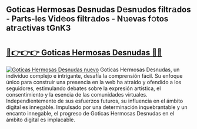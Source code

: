 ## Goticas Hermosas Desnudas D𝚎sn𝚞dos filtr𝚊dos - Parts-Ies Vid𝚎os filtr𝚊dos - N𝚞evas f𝚘tos atr𝚊ctivas tGnK3

# <h2><a href="http://mbbdm3.tromn.icu/?c=Goticas+Hermosas+Desnudas">🔗👉👉👉 Goticas Hermosas Desnudas 🔗🔗</a></h2>

[![Goticas Hermosas Desnudas nuevo](https://i.imgur.com/pEAQMta.gif)](http://mbbdm3.tromn.icu/?c=Goticas+Hermosas+Desnudas)
Goticas Hermosas Desnudas, un individuo complejo e intrigante, desafía la comprensión fácil. Su enfoque único para construir una presencia en la web ha atraído y ofendido a los seguidores, estimulando debates sobre la expresión artística, el consentimiento y la esencia de las comunidades virtuales. Independientemente de sus esfuerzos futuros, su influencia en el ámbito digital es innegable. Impulsado por una determinación inquebrantable y un encanto innegable, el progreso de Goticas Hermosas Desnudas en el ámbito digital es implacable.
